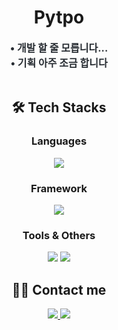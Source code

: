 <div align="center"> 
  
  # Pytpo
  
  <div style="font-weight: 700; font-size: 16px; text-align: center; color: #282d33;">
    • 개발 할 줄 모릅니다...<br>
    • 기획 아주 조금 합니다
  </div>
  
  <br>
  
  ## 🛠️ Tech Stacks
  
  ### Languages
  <img src="https://img.shields.io/badge/Python-3776AB?style=flat-square&logo=Python&logoColor=white">
  
  ### Framework
  <img src="https://img.shields.io/badge/Flask-000000?style=flat-square&logo=Flask&logoColor=white">
  
  ### Tools & Others
  <img src="https://img.shields.io/badge/Notion-000000?style=flat-square&logo=Notion&logoColor=white">
  <img src="https://img.shields.io/badge/Figma-F24E1E?style=flat-square&logo=Figma&logoColor=white">
  
  <br>
  
  ## 🧑‍💻 Contact me
  
  <a href="https://pytpo.tistory.com/">
    <img src="https://img.shields.io/badge/Tistory-000000?style=flat-square&logo=Tistory&logoColor=white">
  </a>
  <a href="https://www.instagram.com/98.lsh/">
    <img src="https://img.shields.io/badge/Instagram-E4405F?style=flat-square&logo=Instagram&logoColor=white">
  </a>
  
</div>
